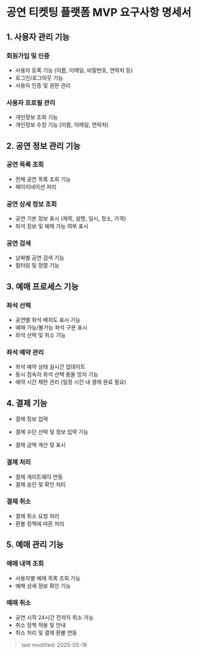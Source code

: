# 공연 티켓팅 플랫폼 MVP 요구사항 명세서

## 1. 사용자 관리 기능

### 회원가입 및 인증

- 사용자 등록 기능 (이름, 이메일, 비밀번호, 연락처 등)
- 로그인/로그아웃 기능
- 사용자 인증 및 권한 관리


### 사용자 프로필 관리

- 개인정보 조회 기능
- 개인정보 수정 기능 (이름, 이메일, 연락처)



## 2. 공연 정보 관리 기능

### 공연 목록 조회

- 전체 공연 목록 조회 기능
- 페이지네이션 처리


### 공연 상세 정보 조회

- 공연 기본 정보 표시 (제목, 설명, 일시, 장소, 가격)
- 좌석 정보 및 예매 가능 여부 표시


### 공연 검색

- 날짜별 공연 검색 기능
- 필터링 및 정렬 기능



## 3. 예매 프로세스 기능

### 좌석 선택

- 공연별 좌석 배치도 표시 기능
- 예매 가능/불가능 좌석 구분 표시
- 좌석 선택 및 취소 기능


### 좌석 예약 관리

- 좌석 예약 상태 실시간 업데이트
- 동시 접속자 좌석 선택 충돌 방지 기능
- 예약 시간 제한 관리 (일정 시간 내 결제 완료 필요)



## 4. 결제 기능

- 결제 정보 입력

- 결제 수단 선택 및 정보 입력 기능
- 결제 금액 계산 및 표시


### 결제 처리

- 결제 게이트웨이 연동
- 결제 승인 및 확인 처리


### 결제 취소

- 결제 취소 요청 처리
- 환불 정책에 따른 처리



## 5. 예매 관리 기능

### 예매 내역 조회

- 사용자별 예매 목록 조회 기능
- 예매 상세 정보 확인 기능


### 예매 취소

- 공연 시작 24시간 전까지 취소 가능
- 취소 정책 적용 및 안내
- 취소 처리 및 결제 환불 연동


> last modified: 2025-05-18
